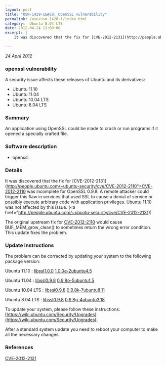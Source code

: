 ```yaml
---
layout: post
title: "USN-1428-1&#58; OpenSSL vulnerability"
permalink: /usn/usn-1428-1/index.html
category:  Ubuntu 8.04 LTS
date: 2012-04-24 12:00:00
excerpt: |
    It was discovered that the fix for [CVE-2012-2131](http://people.ubuntu.com/~ubuntu-security/cve/CVE-2012-2110">CVE-2012-2110</a> was incomplete for OpenSSL 0.9.8. A remote attacker could trigger this flaw in services that used SSL to cause a denial of service or possibly execute arbitrary code with application privileges. Ubuntu 11.10 was not affected by this issue. (<a href="http://people.ubuntu.com/~ubuntu-security/cve/CVE-2012-2131))
    
--- 
```

 
 

*24 April 2012*

### openssl vulnerability

A security issue affects these releases of Ubuntu and its derivatives:

* Ubuntu 11.10
* Ubuntu 11.04
* Ubuntu 10.04 LTS
* Ubuntu 8.04 LTS

### Summary

An application using OpenSSL could be made to crash or run programs if it opened a specially crafted file.

### Software description

* openssl 

### Details

It was discovered that the fix for [CVE-2012-2131](http://people.ubuntu.com/~ubuntu-security/cve/CVE-2012-2110">CVE-2012-2110</a> was incomplete for OpenSSL 0.9.8. A remote attacker could trigger this flaw in services that used SSL to cause a denial of service or possibly execute arbitrary code with application privileges. Ubuntu 11.10 was not affected by this issue. (<a href="http://people.ubuntu.com/~ubuntu-security/cve/CVE-2012-2131))

The original upstream fix for [CVE-2012-2110](http://people.ubuntu.com/~ubuntu-security/cve/CVE-2012-2110) would cause BUF_MEM_grow_clean() to sometimes return the wrong error condition. This update fixes the problem. 

### Update instructions

The problem can be corrected by updating your system to the following package version:

Ubuntu 11.10
 : [libssl1.0.0](https://launchpad.net/ubuntu/+source/openssl) <span> [1.0.0e-2ubuntu4.5](https://launchpad.net/ubuntu/+source/openssl/1.0.0e-2ubuntu4.5) </span> 

Ubuntu 11.04
 : [libssl0.9.8](https://launchpad.net/ubuntu/+source/openssl) <span> [0.9.8o-5ubuntu1.5](https://launchpad.net/ubuntu/+source/openssl/0.9.8o-5ubuntu1.5) </span> 

Ubuntu 10.04 LTS
 : [libssl0.9.8](https://launchpad.net/ubuntu/+source/openssl) <span> [0.9.8k-7ubuntu8.11](https://launchpad.net/ubuntu/+source/openssl/0.9.8k-7ubuntu8.11) </span> 

Ubuntu 8.04 LTS
 : [libssl0.9.8](https://launchpad.net/ubuntu/+source/openssl) <span> [0.9.8g-4ubuntu3.18](https://launchpad.net/ubuntu/+source/openssl/0.9.8g-4ubuntu3.18) </span> 

To update your system, please follow these instructions: [https://wiki.ubuntu.com/Security/Upgrades](https://wiki.ubuntu.com/Security/Upgrades).

After a standard system update you need to reboot your computer to make all the necessary changes. 

### References

 
 [CVE-2012-2131](http://people.ubuntu.com/~ubuntu-security/cve/CVE-2012-2131)
 

